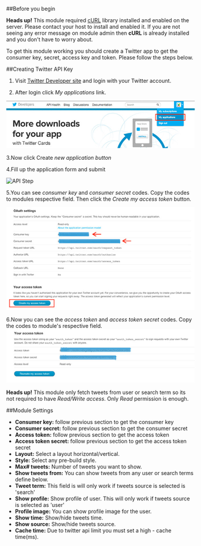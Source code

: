##Before you begin

<div class="alert alert-warning">
<strong>Heads up!</strong>
This module required <a href="http://www.php.net/manual/en/intro.curl.php">cURL</a> library installed and enabled on the server. Please contact your host to install and enabled it. If you are not seeing any error message on module admin then <strong>cURL</strong> is already installed and you don't have to worry about.
</div>

To get this module working you should create a Twitter app to get the consumer key, secret, access key and token. Please follow the steps below.

##Creating Twitter API Key

1. Visit [Twitter Developer site](http://dev.twitter.com/) and login with your Twitter account.

2. After login click *My applications* link.

![API Step-1](api1.jpg)

3.Now click Create *new application button*


4.Fill up the application form and submit

![API Step](api3.jpg)

5.You can see *consumer key* and *consumer secret* codes. Copy the codes to modules respective field. Then click the *Create my access token* button.

![API Step](api4.jpg)

6.Now you can see the *access token* and *access token secret* codes. Copy the codes to module's respective field.
![API Step](api5.jpg)

<div class="alert alert-info">
<strong>Heads up!</strong>
This module only fetch tweets from user or search term so its not required to have <i>Read/Write access</i>. Only <i>Read</i> permission is enough.
</div>

##Module Settings

- **Consumer key:** follow previous section to get the consumer key
- **Consumer secret:** follow previous section to get the consumer secret
- **Access token:** follow previous section to get the access token
- **Access token secret:** follow previous section to get the access token secret
- **Layout:** Select a layout horizontal/vertical.
- **Style:** Select any pre-build style.
- **Max# tweets:** Number of tweets you want to show.
- **Show tweets from:** You can show tweets from any user or search terms define below.
- **Tweet term:** This field is will only work if tweets source is selected is 'search'
- **Show profile:** Show profile of user. This will only work if tweets source is selected as 'user'
- **Profile image:** You can show profile image for the user.
- **Show time:** Show/hide tweets time.
- **Show source:** Show/hide tweets source.
- **Cache time:** Due to twitter api limit you must set a high - cache time(ms).